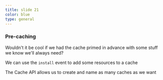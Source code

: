 ```yaml
---
title: slide 21
color: blue
type: general
---
```

### Pre-caching

Wouldn't it be cool if we had the cache primed in advance with some stuff we know we'll always need?

We can use the `install` event to add some resources to a cache

The Cache API allows us to create and name as many caches as we want
